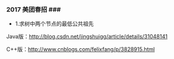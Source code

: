 ### 2017 美团春招 ###

* 1.求树中两个节点的最低公共祖先

Java版：<http://blog.csdn.net/jingshuigg/article/details/31048141>

C++版：<http://www.cnblogs.com/felixfang/p/3828915.html>
